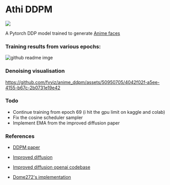 <h1>Athi DDPM </h1>
<img src="https://img.shields.io/badge/PyTorch-EE4C2C?style=for-the-badge&logo=pytorch&logoColor=white"/>

A Pytorch DDP model trained to generate [Anime faces](https://www.kaggle.com/datasets/splcher/animefacedataset)



<h3> Training results from various epochs: </h3>

![github readme imge](https://github.com/fvviz/anime_ddpm/assets/50950705/feefbe23-c861-4b21-8579-89001d8f8456)

<h3> Denoising visualisation</h3>

https://github.com/fvviz/anime_ddpm/assets/50950705/4042f02f-a5ee-4155-b67c-2b0731e19e42

<h3> Todo </h3>

- Continue training from epoch 69 (i hit the gpu limit on kaggle and colab)
- Fix the cosine scheduler sampler
- Implement EMA from the improved diffusion paper


<h3> References </h3>

- [DDPM paper](https://arxiv.org/pdf/2006.11239.pdf)

- [Improved diffusion](https://arxiv.org/pdf/2102.09672.pdf)

- [Improved diffusion openai codebase](https://github.com/openai/improved-diffusion)

- [Dome272's implementation](https://github.com/dome272/Diffusion-Models-pytorch)




